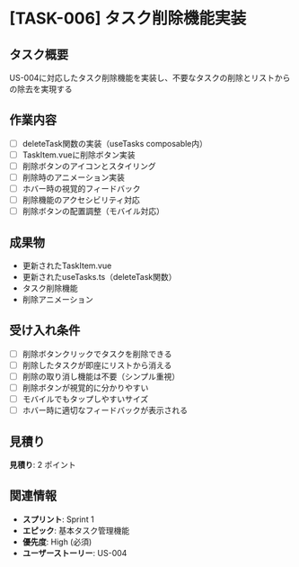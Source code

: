 # [TASK-006] タスク削除機能実装

## タスク概要
US-004に対応したタスク削除機能を実装し、不要なタスクの削除とリストからの除去を実現する

## 作業内容
- [ ] deleteTask関数の実装（useTasks composable内）
- [ ] TaskItem.vueに削除ボタン実装
- [ ] 削除ボタンのアイコンとスタイリング
- [ ] 削除時のアニメーション実装
- [ ] ホバー時の視覚的フィードバック
- [ ] 削除機能のアクセシビリティ対応
- [ ] 削除ボタンの配置調整（モバイル対応）

## 成果物
- 更新されたTaskItem.vue
- 更新されたuseTasks.ts（deleteTask関数）
- タスク削除機能
- 削除アニメーション

## 受け入れ条件
- [ ] 削除ボタンクリックでタスクを削除できる
- [ ] 削除したタスクが即座にリストから消える
- [ ] 削除の取り消し機能は不要（シンプル重視）
- [ ] 削除ボタンが視覚的に分かりやすい
- [ ] モバイルでもタップしやすいサイズ
- [ ] ホバー時に適切なフィードバックが表示される

## 見積り
**見積り**: 2 ポイント

## 関連情報
- **スプリント**: Sprint 1
- **エピック**: 基本タスク管理機能
- **優先度**: High (必須)
- **ユーザーストーリー**: US-004
